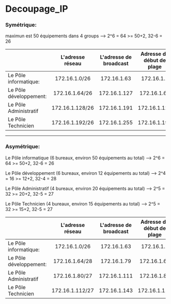 # Decoupage_IP  

### **Symétrique:**  
  
maximun est 50 équipements dans 4 groups --> 2^6 = 64 >= 50+2, 32-6 = 26  


|   | L'adresse réseau | L'adresse de broadcast |  Adresse de début de plage | Adresse de fin de plage |
| :----- | :----: | :----: | :----: | :----:  |
| Le Pôle informatique: | 172.16.1.0/26  | 172.16.1.63 |  172.16.1.1  |  172.16.1.62 |
| Le Pôle développement: | 172.16.1.64/26 | 172.16.1.127 | 172.16.1.65 |  172.16.1.126      |
| Le Pôle Administratif | 172.16.1.128/26 | 172.16.1.191      |   172.16.1.129     |  172.16.1.190      |
| Le Pôle Technicien | 172.16.1.192/26 | 172.16.1.255      |   172.16.1.193     |  172.16.1.254      |  
_ _ _   
### **Asymétrique:**  
  
Le Pôle informatique (6 bureaux, environ 50 équipements au total) --> 2^6 = 64 >= 50+2, 32-6 = 26  

Le Pôle développement (6 bureaux, environ 12 équipements au total) --> 2^4 = 16 >= 12+2, 32-4 = 28  

Le Pôle Administratif (4 bureaux, environ 20 équipements au total) --> 2^5 = 32 >= 20+2, 32-5 = 27

Le Pôle Technicien (4 bureaux, environ 15 équipements au total) --> 2^5 = 32 >= 15+2, 32-5 = 27  

|   | L'adresse réseau | L'adresse de broadcast |  Adresse de début de plage | Adresse de fin de plage |
| :----- | :----: | :----: | :----: | :----:  |
| Le Pôle informatique: | 172.16.1.0/26  | 172.16.1.63 |  172.16.1.1  |  172.16.1.62 |
| Le Pôle développement: | 172.16.1.64/28 | 172.16.1.79 | 172.16.1.65 |  172.16.1.78 |
| Le Pôle Administratif | 172.16.1.80/27 | 172.16.1.111|   172.16.1.81 |  172.16.1.110 |
| Le Pôle Technicien | 172.16.1.112/27 | 172.16.1.143 | 172.16.1.113 |  172.16.1.142 |